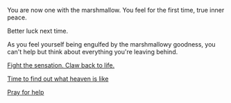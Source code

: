 You are now one with the marshmallow. You feel for the first time, true inner peace.

Better luck next time.

As you feel yourself being engulfed by the marshmallowy goodness, you can't
help but think about everything you're leaving behind.

[Fight the sensation.  Claw back to life.](../../marshmallow.md)

[Time to find out what heaven is like](../../marshmallow.md)

[Pray for help](./get-help/help.md )